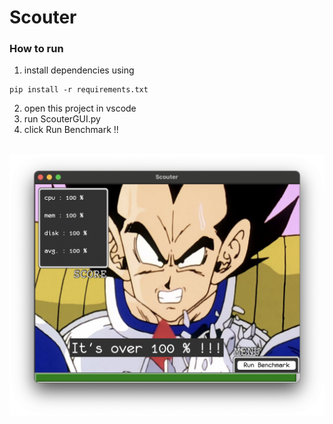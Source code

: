 # Scouter

### How to run
1. install dependencies using
```
pip install -r requirements.txt
```
2. open this project in vscode
3. run ScouterGUI.py
4. click Run Benchmark !!

<br><img src="https://github.com/zenosaika/Scouter/blob/main/preview.png">